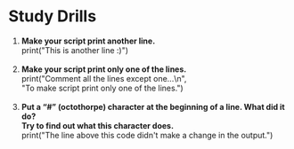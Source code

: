 # Study Drills<br>
<ol>
<li> <b>Make your script print another line.</b><br>
print("This is another line :)")<br>
<br>
<li> <b>Make your script print only one of the lines.</b><br>
print("Comment all the lines except one...\n",<br>
      "To make script print only one of the lines.")<br>
<br>
<li><b> Put a “#” (octothorpe) character at the beginning of a line. What did it do?<br>
 Try to find out what this character does.</b><br>
print("The line above this code didn't make a change in the output.")<br>
</ol>
